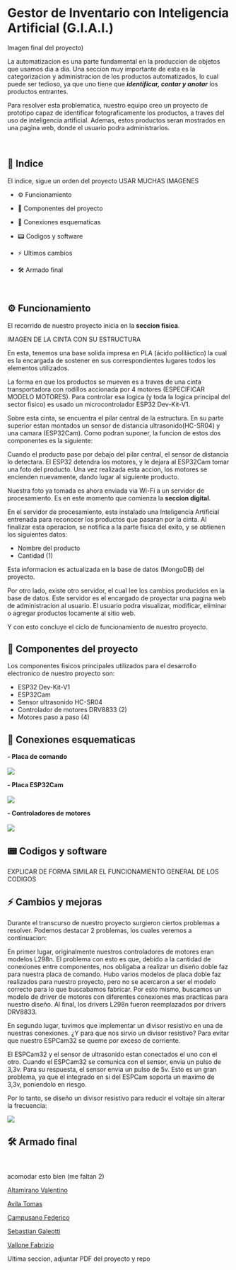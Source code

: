 # Gestor de Inventario con Inteligencia Artificial (G.I.A.I.)

Imagen final del proyecto)

La automatizacion es una parte fundamental en la produccion de objetos que usamos dia a dia. Una seccion muy importante de esta es la categorizacion y administracion de los productos automatizados, lo cual puede ser tedioso, ya que uno tiene que ***identificar, contar y anotar*** los productos entrantes.

Para resolver esta problematica, nuestro equipo creo un proyecto de prototipo capaz de identificar fotograficamente los productos, a traves del uso de inteligencia artificial. Ademas, estos productos seran mostrados en una pagina web, donde el usuario podra administrarlos.

<br>

## 📒 Indice

El indice, sigue un orden del proyecto USAR MUCHAS IMAGENES

- ⚙️ Funcionamiento

- 🔗 Componentes del proyecto

- 🔌 Conexiones esquematicas

- 📟 Codigos y software

- ⚡ Ultimos cambios

- 🛠️ Armado final

<br>

## ⚙️ Funcionamiento

El recorrido de nuestro proyecto inicia en la **seccion fisica**. 

IMAGEN DE LA CINTA CON SU ESTRUCTURA

En esta, tenemos una base solida impresa en PLA (ácido poliláctico) la cual es la encargada de sostener en sus correspondientes lugares todos los elementos utilizados.

La forma en que los productos se mueven es a traves de una cinta transportadora con rodillos accionada por 4 motores (ESPECIFICAR MODELO MOTORES). Para controlar esa logica (y toda la logica principal del sector fisico) es usado un microcontrolador ESP32 Dev-Kit-V1.

Sobre esta cinta, se encuentra el pilar central de la estructura. En su parte superior estan montados un sensor de distancia ultrasonido(HC-SR04) y una camara (ESP32Cam). Como podran suponer, la funcion de estos dos componentes es la siguiente:

Cuando el producto pase por debajo del pilar central, el sensor de distancia lo detectara. El ESP32 detendra los motores, y le dejara al ESP32Cam tomar una foto del producto. Una vez realizada esta accion, los motores se encienden nuevamente, dando lugar al siguiente producto.

Nuestra foto ya tomada es ahora enviada via Wi-Fi a un servidor de procesamiento. Es en este momento que comienza la **seccion digital**.

En el servidor de procesamiento, esta instalado una Inteligencia Artificial entrenada para reconocer los productos que pasaran por la cinta. Al finalizar esta operacion, se notifica a la parte fisica del exito, y se obtienen los siguientes datos:

- Nombre del producto
- Cantidad (1)

Esta informacion es actualizada en la base de datos (MongoDB) del proyecto.

Por otro lado, existe otro servidor, el cual lee los cambios producidos en la base de datos. Este servidor es el encargado de proyectar una pagina web de administracion al usuario. El usuario podra visualizar, modificar, eliminar o agregar productos locamente al sitio web. 

Y con esto concluye el ciclo de funcionamiento de nuestro proyecto.

## 🔗 Componentes del proyecto

Los componentes fisicos principales utilizados para el desarrollo electronico de nuestro proyecto son:

- ESP32 Dev-Kit-V1
- ESP32Cam
- Sensor ultrasonido HC-SR04
- Controlador de motores DRV8833 (2)
- Motores paso a paso (4)

## 🔌 Conexiones esquematicas

**- Placa de comando**
<br>
<br>
<img src="./Images/ESP32PlacaEsquematico.png"/>


**- Placa ESP32Cam**
<br>
<br>
<img src="./Images/ESP32CamPlaca.png"/>

**- Controladores de motores**
<br>
<br>
<img src="./Images/Controladores%20de%20motores.png"/>

## 📟 Codigos y software

EXPLICAR DE FORMA SIMILAR EL FUNCIONAMIENTO GENERAL DE LOS CODIGOS

## ⚡ Cambios y mejoras

Durante el transcurso de nuestro proyecto surgieron ciertos problemas a resolver. Podemos destacar 2 problemas, los cuales veremos a continuacion:

En primer lugar, originalmente nuestros controladores de motores eran modelos L298n.
El problema con esto es que, debido a la cantidad de conexiones entre componentes, nos obligaba a realizar un diseño doble faz para nuestra placa de comando. 
Hubo varios modelos de placa doble faz realizados para nuestro proyecto, pero no se acercaron a ser el modelo correcto para lo que buscabamos fabricar.
Por esto mismo, buscamos un modelo de driver de motores con diferentes conexiones mas practicas para nuestro diseño. 
Al final, los drivers L298n fueron reemplazados por drivers DRV8833. 

En segundo lugar, tuvimos que implementar un divisor resistivo en una de nuestras conexiones. ¿Y para que nos sirvio un divisor resistivo? Para evitar que nuestro ESPCam32 se queme por exceso de corriente.

El ESPCam32 y el sensor de ultrasonido estan conectados el uno con el otro. Cuando el ESPCam32 se comunica con el sensor, envia un pulso de 3,3v. Para su respuesta, el sensor envia un pulso de 5v. Esto es un gran problema, ya que el integrado en si del ESPCam soporta un maximo de 3,3v, poniendolo en riesgo.

Por lo tanto, se diseño un divisor resistivo para reducir el voltaje sin alterar la frecuencia:

<img src="./Images/PlacaAdaptadora.png"/>

## 🛠️ Armado final


<br>


acomodar esto bien (me faltan 2)

[Altamirano Valentino]()

[Avila Tomas](https://github.com/VMASPAD)

[Campusano Federico](https://github.com/FedeCampu1)

[Sebastian Galeotti]()

[Vallone Fabrizio](https://github.com/FabrizioVal)










Ultima seccion, adjuntar PDF del proyecto y repo
